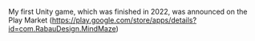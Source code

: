 My first Unity game, which was finished in 2022, was announced on the Play Market (https://play.google.com/store/apps/details?id=com.RabauDesign.MindMaze)
